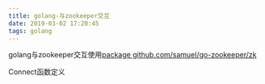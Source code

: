 ```yaml
---
title: golang-与zookeeper交互
date: 2019-03-02 17:20:45
tags: golang
---
```


golang与zookeeper交互使用[package github.com/samuel/go-zookeeper/zk](https://github.com/samuel/go-zookeeper/blob/master/examples/basic.go)

Connect函数定义

